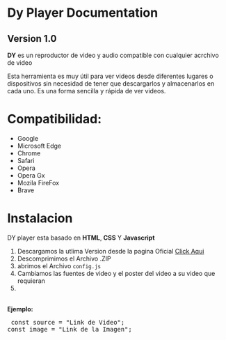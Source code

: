 <h1>Dy Player Documentation</h1>
<h2>Version 1.0</h2>
    
  <p><strong>DY</strong> es un reproductor de video y audio compatible con cualquier acrchivo de video</p>
    <p>Esta herramienta es muy útil para ver videos desde diferentes lugares o dispositivos sin necesidad de tener que descargarlos y almacenarlos en cada uno. Es una forma sencilla y rápida de ver videos.</p>
      
  <h1>Compatibilidad:</h1>
    <ul>
        <li>Google</li>
        <li>Microsoft Edge</li>
        <li>Chrome</li>
        <li>Safari</li>
        <li>Opera</li>
        <li>Opera Gx</li>
        <li>Mozila FireFox</li>
        <li>Brave</li>
    </ul>
        <h1>Instalacion</h1>
          
   DY player  esta basado en <strong>HTML</strong>,<strong> CSS</strong> Y <strong>Javascript</strong></p>
        <ol type="1">
          <li>Descargamos la utlima Version desde la pagina Oficial <a href="https://aexstudio.tk/DY-Player/">Click Aqui</a></li>
          <li>Descomprimimos el Archivo .ZIP</li>
          <li>abrimos el Archivo <code>config.js</code></li>
          <li>Cambiamos las fuentes de video y el poster del video a su video que requieran<li>
        </ol>  
        <strong>Ejemplo:</strong><br>
       <pre>
       const source  = "Link de Video";
       const image  = "Link de la Imagen";
       </pre>
